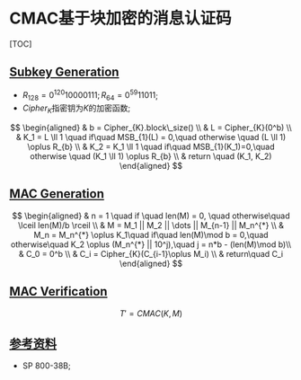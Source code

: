 # CMAC基于块加密的消息认证码

<span id='ioc'></span>
[TOC]

## [Subkey Generation](#toc)

- $R_{128} = 0^{120}10000111; R_{64}=0^{59}11011$;
- $Cipher_{K}$指密钥为$K$的加密函数;

$$
\begin{aligned}
& b = Cipher_{K}.block\_size() \\
& L = Cipher_{K}(0^b) \\
& K_1 = L \ll 1 \quad if\quad MSB_{1}(L) = 0,\quad otherwise \quad (L \ll 1) \oplus R_{b} \\
& K_2 = K_1 \ll 1 \quad if\quad MSB_{1}(K_1)=0,\quad otherwise \quad (K_1 \ll 1) \oplus R_{b} \\
& return \quad (K_1, K_2)
\end{aligned}
$$

## [MAC Generation](#toc)

$$
\begin{aligned}
& n = 1 \quad if \quad len(M) = 0, \quad otherwise\quad \lceil len(M)/b \rceil \\
& M = M_1 || M_2 || \dots || M_{n-1} || M_n^{*} \\
& M_n = M_n^{*} \oplus K_1\quad if\quad len(M)\mod b = 0,\quad otherwise\quad K_2 \oplus (M_n^{*} || 10^j),\quad j = n*b - (len(M)\mod b)\\
& C_0 = 0^b \\
& C_i = Cipher_{K}(C_{i-1}\oplus M_i) \\
& return\quad C_i
\end{aligned}
$$

## [MAC Verification](#toc)

$$
T' = CMAC(K, M)
$$

## [参考资料](#toc)

- SP 800-38B;
